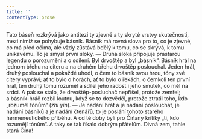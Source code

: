 ```yaml
---
title: ''
contentType: prose
---
```


Tato báseň rozkrývá jako antitezi ty zjevné a ty skryté vrstvy skutečnosti, mezi nimiž se pohybuje básník. Básník má rovná slova pro to, co je zjevné, co má před očima, ale vždy zůstává bdělý k tomu, co se skrývá, k tomu unikavému. To je smysl první sloky. — Druhá sloka připojuje prastarou legendu o porozumění a o sdílení. Byl drvoštěp a byl „básník“. Básník hrál na jednom břehu na citeru a na druhém břehu drvoštěp poslouchal. Jeden hrál, druhý poslouchal a pokaždé uhodl, o čem to básník svou hrou, tóny své citery vypráví; ať to bylo o horách, ať to bylo o řekách, o čemkoli ten první hrál, ten druhý tomu rozuměl a sdílel jeho radost i jeho smutek, co měl na srdci. A pak se stalo, že drvoštěp-posluchač nepřišel, protože zemřel; a básník-hráč rozbil loutnu, když se to dozvěděl, protože ztratil toho, kdo „rozuměl tónům“ (_zhi yin_). — Je nadání hrát a je nadání poslouchat, je nadání básníků a je nadání čtenářů, to je poslání tohoto starého hermeneutického příběhu. A od té doby byli pro Číňany kritiky „ti, kdo rozumějí tónům“. A taky se tak říkalo dobrým přátelům. Divná zem, tahle stará Čína!
